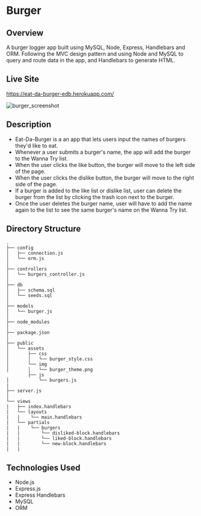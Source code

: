 # Burger

## Overview
A burger logger app built using MySQL, Node, Express, Handlebars and ORM. Following the MVC design pattern and using Node and MySQL to query and route data in the app, and Handlebars to generate HTML.
   
## Live Site
https://eat-da-burger-edb.herokuapp.com/

![burger_screenshot](https://user-images.githubusercontent.com/28829258/54067028-45d0e380-4208-11e9-9d69-9ca0cbcc152f.png)

## Description
- Eat-Da-Burger is a an app that lets users input the names of burgers they'd like to eat.
- Whenever a user submits a burger's name, the app will add the burger to the Wanna Try list.
- When the user clicks the like button, the burger will move to the left side of the page.
- When the user clicks the dislike button, the burger will move to the right side of the page.
- If a burger is added to the like list or dislike list, user can delete the burger from the list by clicking the trash icon next to the burger.
- Once the user deletes the burger name, user will have to add the name again to the list to see the same burger's name on the Wanna Try list.

## Directory Structure
```
.
├── config
│   ├── connection.js
│   └── orm.js
│ 
├── controllers
│   └── burgers_controller.js
│
├── db
│   ├── schema.sql
│   └── seeds.sql
│
├── models
│   └── burger.js
│ 
├── node_modules
│ 
├── package.json
│
├── public
│   └── assets
│       ├── css
│       │   └── burger_style.css
│       └── img
│       │   └── burger_theme.png
        ├── js
│           └── burgers.js 
|
├── server.js
│
└── views
|   ├── index.handlebars
|   └── layouts
|   |    └── main.handlebars
|   └── partials
|   |    └── burgers
|   |        └── disliked-block.handlebars
|   |        └── liked-block.handlebars
|   |        └── new-block.handlebars
|   |          
```

## Technologies Used

- Node.js
- Express.js
- Express Handlebars
- MySQL
- ORM 
